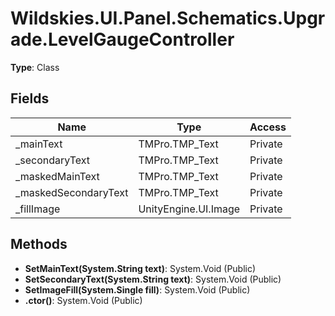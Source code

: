 ﻿# Wildskies.UI.Panel.Schematics.Upgrade.LevelGaugeController

**Type**: Class

## Fields

| Name | Type | Access |
|------|------|--------|
| _mainText | TMPro.TMP_Text | Private |
| _secondaryText | TMPro.TMP_Text | Private |
| _maskedMainText | TMPro.TMP_Text | Private |
| _maskedSecondaryText | TMPro.TMP_Text | Private |
| _fillImage | UnityEngine.UI.Image | Private |

## Methods

- **SetMainText(System.String text)**: System.Void (Public)
- **SetSecondaryText(System.String text)**: System.Void (Public)
- **SetImageFill(System.Single fill)**: System.Void (Public)
- **.ctor()**: System.Void (Public)

